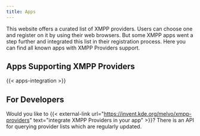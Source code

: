 ```yaml
---
title: Apps
---
```


This website offers a curated list of XMPP providers.
Users can choose one and register on it by using their web browsers.
But some XMPP apps went a step further and integrated this list in their registration process.
Here you can find all known apps with XMPP Providers support.

## Apps Supporting XMPP Providers

{{< apps-integration >}}

## For Developers

Would you like to {{< external-link url="https://invent.kde.org/melvo/xmpp-providers" text="integrate XMPP Providers in your app" >}}?
There is an API for querying provider lists which are regularly updated.

